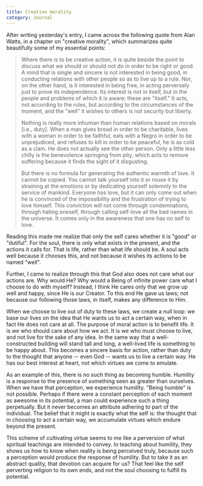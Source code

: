 ```yaml
---
title: Creative morality
category: Journal
---
```


After writing yesterday's entry, I came across the following quote from
Alan Watts, in a chapter on "creative morality", which summarizes quite
beautifully some of my essential points:

> Where there is to be creative action, it is quite beside the point to
> discuss what we should or should not do in order to be right or good.
> A mind that is single and sincere is not interested in being good, in
> conducting relations with other people so as to live up to a rule.
> Nor, on the other hand, is it interested in being free, in acting
> perversely just to prove its independence.  Its interest is not in
> itself, but in the people and problems of which it is aware; these are
> "itself."  It acts, not according to the rules, but according to the
> circumstances of the moment, and the "well" it wishes to others is not
> security but liberty.
>
> Nothing is really more inhuman than human relations based on morals
> [i.e., duty].  When a man gives bread in order to be charitable, lives
> with a woman in order to be faithful, eats with a Negro in order to be
> unprejudiced, and refuses to kill in order to be peaceful, he is as
> cold as a clam.  He does not actually see the other person.  Only a
> little less chilly is the benevolence springing from pity, which acts
> to remove suffering because it finds the sight of it disgusting.
>
> But there is no formula for generating the authentic warmth of love.
> It cannot be copied.  You cannot talk yourself into it or rouse it by
> straining at the emotions or by dedicating yourself solemnly to the
> service of mankind.  Everyone has love, but it can only come out when
> he is convinced of the impossibility and the frustration of trying to
> love himself.  This conviction will not come through condemnations,
> through hating oneself, through calling self-love all the bad names in
> the universe.  It comes only in the awareness that one has no self to
> love.

Reading this made me realize that only the self cares whether it is
"good" or "dutiful".  For the soul, there is only what exists in the
present, and the actions it calls for.  That is life, rather than what
life should be.  A soul acts well because it chooses this, and not
because it wishes its actions to be named "well".

Further, I came to realize through this that God also does not care what
our actions are.  Why would He?  Why would a Being of infinite power
care what I choose to do with myself?  Instead, I think He cares only
that we grow up well and happy, since He is our Creator.  To this end He
gave us laws; not because our following those laws, in itself, makes any
difference to Him.

When we choose to live out of duty to these laws, we create a null loop:
we base our lives on the idea that He wants us to act a certain way,
when in fact He does not care at all.  The purpose of moral action is to
benefit life.  It is *we* who should care about how we act.  It is we who
must choose to live, and not live for the sake of any idea.  In the same
way that a well-constructed building will stand tall and long, a
well-lived life is something to be happy about.  This becomes a sincere
basis for action, rather than duty to the thought that anyone -- even
God -- wants us to live a certain way.  He has our best interest at
heart, not which virtues we come to emulate.

As an example of this, there is no such thing as becoming humble.
Humility is a response to the presence of something seen as greater than
ourselves.  When we have that perception, we experience humility.
"Being humble" is not possible.  Perhaps if there were a constant
perception of each moment as awesome in its potential, a man could
experience such a thing perpetually.  But it never becomes an attribute
adhering to part of the individual.  The belief that it might is exactly
what the self is: the thought that in choosing to act a certain way, we
accumulate virtues which endure beyond the present.

This scheme of cultivating virtue seems to me like a perversion of what
spiritual teachings are intended to convey.  In teaching about humility,
they shows us how to know when reality is being perceived truly, because
such a perception would produce the response of humility.  But to take
it as an abstract quality, that devotion can acquire for us?  That feel
like the self perverting religion to its own ends, and not the soul
choosing to fulfill its potential.


